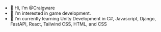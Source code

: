 - 👋 Hi, I’m @Craigware
- 👀 I’m interested in game development.
- 🌱 I’m currently learning Unity Development in C#, Javascript, Django, FastAPI, React, Tailwind CSS, HTML, and CSS
